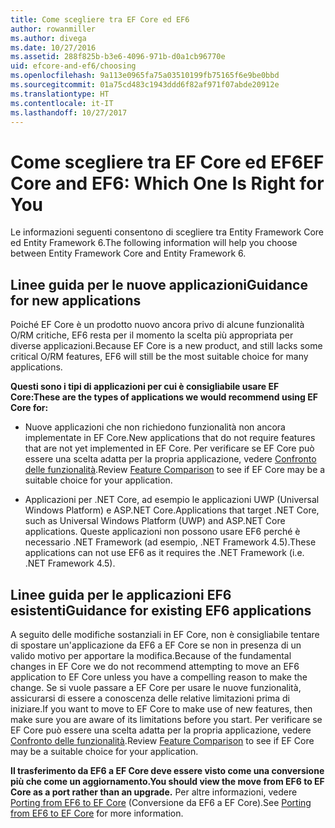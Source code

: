 ```yaml
---
title: Come scegliere tra EF Core ed EF6
author: rowanmiller
ms.author: divega
ms.date: 10/27/2016
ms.assetid: 288f825b-b3e6-4096-971b-d0a1cb96770e
uid: efcore-and-ef6/choosing
ms.openlocfilehash: 9a113e0965fa75a03510199fb75165f6e9be0bbd
ms.sourcegitcommit: 01a75cd483c1943ddd6f82af971f07abde20912e
ms.translationtype: HT
ms.contentlocale: it-IT
ms.lasthandoff: 10/27/2017
---
```

# <a name="ef-core-and-ef6-which-one-is-right-for-you"></a><span data-ttu-id="8ad6d-102">Come scegliere tra EF Core ed EF6</span><span class="sxs-lookup"><span data-stu-id="8ad6d-102">EF Core and EF6: Which One Is Right for You</span></span>

<span data-ttu-id="8ad6d-103">Le informazioni seguenti consentono di scegliere tra Entity Framework Core ed Entity Framework 6.</span><span class="sxs-lookup"><span data-stu-id="8ad6d-103">The following information will help you choose between Entity Framework Core and Entity Framework 6.</span></span>

## <a name="guidance-for-new-applications"></a><span data-ttu-id="8ad6d-104">Linee guida per le nuove applicazioni</span><span class="sxs-lookup"><span data-stu-id="8ad6d-104">Guidance for new applications</span></span>

<span data-ttu-id="8ad6d-105">Poiché EF Core è un prodotto nuovo ancora privo di alcune funzionalità O/RM critiche, EF6 resta per il momento la scelta più appropriata per diverse applicazioni.</span><span class="sxs-lookup"><span data-stu-id="8ad6d-105">Because EF Core is a new product, and still lacks some critical O/RM features, EF6 will still be the most suitable choice for many applications.</span></span>

<span data-ttu-id="8ad6d-106">**Questi sono i tipi di applicazioni per cui è consigliabile usare EF Core:**</span><span class="sxs-lookup"><span data-stu-id="8ad6d-106">**These are the types of applications we would recommend using EF Core for:**</span></span>

* <span data-ttu-id="8ad6d-107">Nuove applicazioni che non richiedono funzionalità non ancora implementate in EF Core.</span><span class="sxs-lookup"><span data-stu-id="8ad6d-107">New applications that do not require features that are not yet implemented in EF Core.</span></span> <span data-ttu-id="8ad6d-108">Per verificare se EF Core può essere una scelta adatta per la propria applicazione, vedere [Confronto delle funzionalità](features.md).</span><span class="sxs-lookup"><span data-stu-id="8ad6d-108">Review [Feature Comparison](features.md) to see if EF Core may be a suitable choice for your application.</span></span>

* <span data-ttu-id="8ad6d-109">Applicazioni per .NET Core, ad esempio le applicazioni UWP (Universal Windows Platform) e ASP.NET Core.</span><span class="sxs-lookup"><span data-stu-id="8ad6d-109">Applications that target .NET Core, such as Universal Windows Platform (UWP) and ASP.NET Core applications.</span></span> <span data-ttu-id="8ad6d-110">Queste applicazioni non possono usare EF6 perché è necessario .NET Framework (ad esempio, .NET Framework 4.5).</span><span class="sxs-lookup"><span data-stu-id="8ad6d-110">These applications can not use EF6 as it requires the .NET Framework (i.e. .NET Framework 4.5).</span></span>

## <a name="guidance-for-existing-ef6-applications"></a><span data-ttu-id="8ad6d-111">Linee guida per le applicazioni EF6 esistenti</span><span class="sxs-lookup"><span data-stu-id="8ad6d-111">Guidance for existing EF6 applications</span></span>

<span data-ttu-id="8ad6d-112">A seguito delle modifiche sostanziali in EF Core, non è consigliabile tentare di spostare un'applicazione da EF6 a EF Core se non in presenza di un valido motivo per apportare la modifica.</span><span class="sxs-lookup"><span data-stu-id="8ad6d-112">Because of the fundamental changes in EF Core we do not recommend attempting to move an EF6 application to EF Core unless you have a compelling reason to make the change.</span></span> <span data-ttu-id="8ad6d-113">Se si vuole passare a EF Core per usare le nuove funzionalità, assicurarsi di essere a conoscenza delle relative limitazioni prima di iniziare.</span><span class="sxs-lookup"><span data-stu-id="8ad6d-113">If you want to move to EF Core to make use of new features, then make sure you are aware of its limitations before you start.</span></span> <span data-ttu-id="8ad6d-114">Per verificare se EF Core può essere una scelta adatta per la propria applicazione, vedere [Confronto delle funzionalità](features.md).</span><span class="sxs-lookup"><span data-stu-id="8ad6d-114">Review [Feature Comparison](features.md) to see if EF Core may be a suitable choice for your application.</span></span>

<span data-ttu-id="8ad6d-115">**Il trasferimento da EF6 a EF Core deve essere visto come una conversione più che come un aggiornamento.**</span><span class="sxs-lookup"><span data-stu-id="8ad6d-115">**You should view the move from EF6 to EF Core as a port rather than an upgrade.**</span></span> <span data-ttu-id="8ad6d-116">Per altre informazioni, vedere [Porting from EF6 to EF Core](porting/index.md) (Conversione da EF6 a EF Core).</span><span class="sxs-lookup"><span data-stu-id="8ad6d-116">See [Porting from EF6 to EF Core](porting/index.md) for more information.</span></span>
